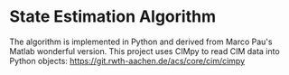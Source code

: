 # State Estimation Algorithm
The algorithm is implemented in Python and derived from Marco Pau's Matlab wonderful version.
This project uses CIMpy to read CIM data into Python objects: https://git.rwth-aachen.de/acs/core/cim/cimpy